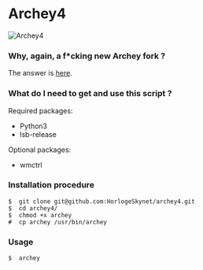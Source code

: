 # Archey4

![Archey4](https://horlogeskynet.github.io/img/blog/the-archey-project-what-i-ve-decided-to-do.png)

### Why, again, a f*cking new Archey fork ?

The answer is [here](https://horlogeskynet.github.io/archey4).

### What do I need to get and use this script ?

Required packages:

* Python3
* lsb-release

Optional packages:

* wmctrl

### Installation procedure

```
$  git clone git@github.com:HorlogeSkynet/archey4.git
$  cd archey4/
$  chmod +x archey
#  cp archey /usr/bin/archey
```

### Usage

```
$  archey
```

